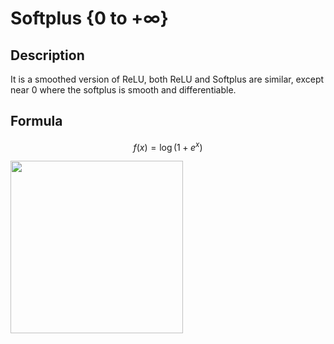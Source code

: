 # Softplus {$0$ to $+\infty$}

## Description

It is a smoothed version of ReLU, both ReLU and Softplus are similar, except near 0 where the softplus is smooth and differentiable.

## Formula

$$
f(x) = \log(1 + e^x)
$$

<img src="image1.png" style="width:2.87378in" />
